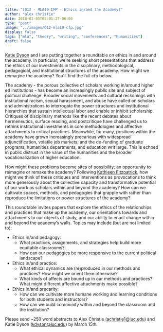 ```yaml
---
title: "[012 - MLA19 CFP - Ethics in/and the Academy]"
author: "alex christie"
date: 2018-03-05T05:01:27-06:00
type: "post"
image: "../images/012-mla19-cfp.jpg"
display: false
tags: ["mla", "theory", "writing", "conferences", "humanities"]
draft: false
---
```

[Katie Dyson](https://www.katiedyson.com) and I are putting together a roundtable on ethics in and around the academy. In particular, we're seeking short presentations that address the ethics of our investments in the disciplinary, methodological, pedagogical, and institutional structures of the academy. How might we reimagine the academy? You'll find the full cfp below.

<!--more-->

The academy - the porous collective of scholars working in/around higher ed institutions - has become an increasingly public site and subject of political challenge. Broader social movements and cultural reckonings with institutional racism, sexual harassment, and abuse have called on scholars and administrations to interrogate the power structures and institutional hierarchies that sustain intellectual labor and enable or inhibit scholarship. Critiques of disciplinary methods like the recent debates about hermeneutics, surface reading, and postcritique have challenged us to rethink institutional investments in core methodologies and affective attachments to critical practices. Meanwhile, for many, positions within the academy have grown increasingly precarious with widespread adjunctification, volatile job markets, and the de-funding of graduate programs, humanities departments, and education writ large. This is echoed in public distrust in the value of the humanities and the broader vocationalization of higher education.

How might these problems become sites of possibility; an opportunity to reimagine or remake the academy? Following [Kathleen Fitzpatrick](http://www.plannedobsolescence.net/generous-thinking-the-university-and-the-public-good/), how might we think of these critiques and interventions as provocations to think more generously about the collective capacity and transformative potential of our work as scholars within and beyond the academy? How can we cultivate spaces, methods, and pedagogies that grapple with rather than reproduce the limitations or power structures of the academy?

This roundtable invites papers that explore the ethics of the relationships and practices that make up the academy, our orientations towards and attachments to our objects of study, and our ability to enact change within and beyond the academy’s walls. Topics may include (but are not limited to):

- Ethics in/and pedagogy:
  - What practices, assignments, and strategies help build more equitable classrooms?
  - How can our pedagogies be more responsive to the current political landscape?
- Ethics in/and practice:
  - What ethical dynamics are (re)produced in our methods and practices? How might we orient them otherwise?
  - What kinds of affects are bound up in our methods and practices? What might different affective attachments make possible?
- Ethics in/and precarity:
  - How can we cultivate more humane working and learning conditions for both students and instructors?
  - How can we build community within and beyond the classroom and the institution?

Please send ~250 word abstracts to Alex Christie (achristie1@luc.edu) and Katie Dyson (kdyson@luc.edu) by March 15th.
